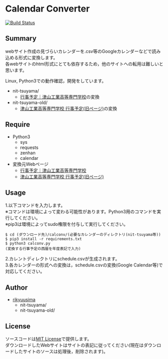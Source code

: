 # Calendar Converter

[![Build Status](https://travis-ci.org/rikyuusima/calconv.svg?branch=master)](https://travis-ci.org/rikyuusima/calconv)

## Summary
webサイト作成の見づらいカレンダーを.csv等のGoogleカレンダーなどで読み込める形式に変換します。  
各webサイトのhtml形式にとても依存するため，他のサイトへの転用は難しいと思います。

Linux, Python3での動作確認，開発をしています。

* nit-tsuyama/
  - [行事予定｜津山工業高等専門学校](http://www.tsuyama-ct.ac.jp/gyoujiVer4/gyouji.html)の変換
* nit-tsuyama-old/
  - [津山工業高等専門学校 行事予定(旧ページ)](http://www.tsuyama-ct.ac.jp/honkou/annai/gyouji.htm)の変換

## Require
* Python3
  - sys
  - requests
  - zenhan
  - calendar
* 変換元Webページ
  - [行事予定｜津山工業高等専門学校](http://www.tsuyama-ct.ac.jp/gyoujiVer4/gyouji.html)
  - [津山工業高等専門学校 行事予定(旧ページ)](http://www.tsuyama-ct.ac.jp/honkou/annai/gyouji.htm)

## Usage
1.以下コマンドを入力します。  
※コマンドは環境によって変わる可能性があります。Python3用のコマンドを実行してください。  
※pip3は環境によってsudo権限を付与して実行してください。
```
$ cd (ダウンロード先)/calconv/(必要なカレンダーのディレクトリ(nit-tsuyama等))
$ pip3 install -r requirements.txt
$ python3 calconv.py
(変換する行事予定の西暦を年度表記で入力)
```
2.カレントディレクトリにschedule.csvが生成されます。  
3.各カレンダーの形式への変換は，schedule.csvの変換(Google Calendar等)で対応してください。

## Author
* [rikyuusima](https://github.com/rikyuusima)
  - nit-tsuyama/
  - nit-tsuyama-old/

## License
ソースコードは[MIT License](./LICENSE.txt)で提供します。  
ダウンロードしたWebサイトはサイトの表記に従ってください(現在はダウンロードしたサイトのソースは処理後，削除されます)。
